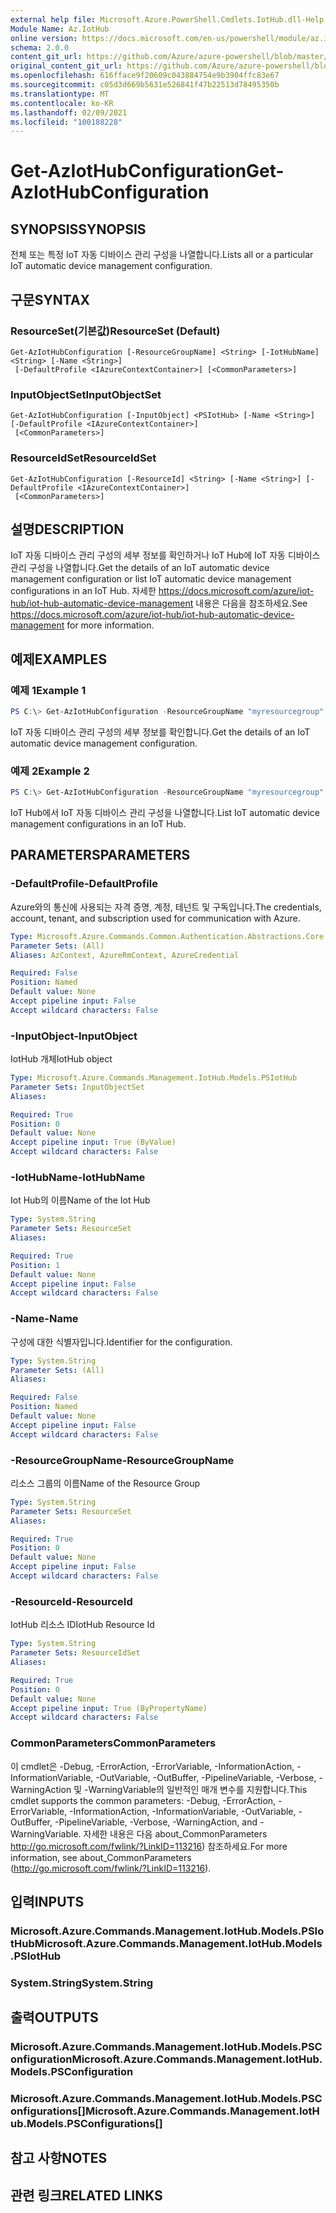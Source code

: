```yaml
---
external help file: Microsoft.Azure.PowerShell.Cmdlets.IotHub.dll-Help.xml
Module Name: Az.IotHub
online version: https://docs.microsoft.com/en-us/powershell/module/az.iothub/get-aziothubconfiguration
schema: 2.0.0
content_git_url: https://github.com/Azure/azure-powershell/blob/master/src/IotHub/IotHub/help/Get-AzIotHubConfiguration.md
original_content_git_url: https://github.com/Azure/azure-powershell/blob/master/src/IotHub/IotHub/help/Get-AzIotHubConfiguration.md
ms.openlocfilehash: 616fface9f20609c043884754e9b3904ffc83e67
ms.sourcegitcommit: c05d3d669b5631e526841f47b22513d78495350b
ms.translationtype: MT
ms.contentlocale: ko-KR
ms.lasthandoff: 02/09/2021
ms.locfileid: "100188228"
---
```

# <span data-ttu-id="ee9c2-101">Get-AzIotHubConfiguration</span><span class="sxs-lookup"><span data-stu-id="ee9c2-101">Get-AzIotHubConfiguration</span></span>

## <span data-ttu-id="ee9c2-102">SYNOPSIS</span><span class="sxs-lookup"><span data-stu-id="ee9c2-102">SYNOPSIS</span></span>
<span data-ttu-id="ee9c2-103">전체 또는 특정 IoT 자동 디바이스 관리 구성을 나열합니다.</span><span class="sxs-lookup"><span data-stu-id="ee9c2-103">Lists all or a particular IoT automatic device management configuration.</span></span>

## <span data-ttu-id="ee9c2-104">구문</span><span class="sxs-lookup"><span data-stu-id="ee9c2-104">SYNTAX</span></span>

### <span data-ttu-id="ee9c2-105">ResourceSet(기본값)</span><span class="sxs-lookup"><span data-stu-id="ee9c2-105">ResourceSet (Default)</span></span>
```
Get-AzIotHubConfiguration [-ResourceGroupName] <String> [-IotHubName] <String> [-Name <String>]
 [-DefaultProfile <IAzureContextContainer>] [<CommonParameters>]
```

### <span data-ttu-id="ee9c2-106">InputObjectSet</span><span class="sxs-lookup"><span data-stu-id="ee9c2-106">InputObjectSet</span></span>
```
Get-AzIotHubConfiguration [-InputObject] <PSIotHub> [-Name <String>] [-DefaultProfile <IAzureContextContainer>]
 [<CommonParameters>]
```

### <span data-ttu-id="ee9c2-107">ResourceIdSet</span><span class="sxs-lookup"><span data-stu-id="ee9c2-107">ResourceIdSet</span></span>
```
Get-AzIotHubConfiguration [-ResourceId] <String> [-Name <String>] [-DefaultProfile <IAzureContextContainer>]
 [<CommonParameters>]
```

## <span data-ttu-id="ee9c2-108">설명</span><span class="sxs-lookup"><span data-stu-id="ee9c2-108">DESCRIPTION</span></span>
<span data-ttu-id="ee9c2-109">IoT 자동 디바이스 관리 구성의 세부 정보를 확인하거나 IoT Hub에 IoT 자동 디바이스 관리 구성을 나열합니다.</span><span class="sxs-lookup"><span data-stu-id="ee9c2-109">Get the details of an IoT automatic device management configuration or list IoT automatic device management configurations in an IoT Hub.</span></span>
<span data-ttu-id="ee9c2-110">자세한 https://docs.microsoft.com/azure/iot-hub/iot-hub-automatic-device-management 내용은 다음을 참조하세요.</span><span class="sxs-lookup"><span data-stu-id="ee9c2-110">See https://docs.microsoft.com/azure/iot-hub/iot-hub-automatic-device-management for more information.</span></span>

## <span data-ttu-id="ee9c2-111">예제</span><span class="sxs-lookup"><span data-stu-id="ee9c2-111">EXAMPLES</span></span>

### <span data-ttu-id="ee9c2-112">예제 1</span><span class="sxs-lookup"><span data-stu-id="ee9c2-112">Example 1</span></span>
```powershell
PS C:\> Get-AzIotHubConfiguration -ResourceGroupName "myresourcegroup" -IotHubName "myiothub" -Name "config1"
```

<span data-ttu-id="ee9c2-113">IoT 자동 디바이스 관리 구성의 세부 정보를 확인합니다.</span><span class="sxs-lookup"><span data-stu-id="ee9c2-113">Get the details of an IoT automatic device management configuration.</span></span>

### <span data-ttu-id="ee9c2-114">예제 2</span><span class="sxs-lookup"><span data-stu-id="ee9c2-114">Example 2</span></span>
```powershell
PS C:\> Get-AzIotHubConfiguration -ResourceGroupName "myresourcegroup" -IotHubName "myiothub"
```

<span data-ttu-id="ee9c2-115">IoT Hub에서 IoT 자동 디바이스 관리 구성을 나열합니다.</span><span class="sxs-lookup"><span data-stu-id="ee9c2-115">List IoT automatic device management configurations in an IoT Hub.</span></span>

## <span data-ttu-id="ee9c2-116">PARAMETERS</span><span class="sxs-lookup"><span data-stu-id="ee9c2-116">PARAMETERS</span></span>

### <span data-ttu-id="ee9c2-117">-DefaultProfile</span><span class="sxs-lookup"><span data-stu-id="ee9c2-117">-DefaultProfile</span></span>
<span data-ttu-id="ee9c2-118">Azure와의 통신에 사용되는 자격 증명, 계정, 테넌트 및 구독입니다.</span><span class="sxs-lookup"><span data-stu-id="ee9c2-118">The credentials, account, tenant, and subscription used for communication with Azure.</span></span>

```yaml
Type: Microsoft.Azure.Commands.Common.Authentication.Abstractions.Core.IAzureContextContainer
Parameter Sets: (All)
Aliases: AzContext, AzureRmContext, AzureCredential

Required: False
Position: Named
Default value: None
Accept pipeline input: False
Accept wildcard characters: False
```

### <span data-ttu-id="ee9c2-119">-InputObject</span><span class="sxs-lookup"><span data-stu-id="ee9c2-119">-InputObject</span></span>
<span data-ttu-id="ee9c2-120">IotHub 개체</span><span class="sxs-lookup"><span data-stu-id="ee9c2-120">IotHub object</span></span>

```yaml
Type: Microsoft.Azure.Commands.Management.IotHub.Models.PSIotHub
Parameter Sets: InputObjectSet
Aliases:

Required: True
Position: 0
Default value: None
Accept pipeline input: True (ByValue)
Accept wildcard characters: False
```

### <span data-ttu-id="ee9c2-121">-IotHubName</span><span class="sxs-lookup"><span data-stu-id="ee9c2-121">-IotHubName</span></span>
<span data-ttu-id="ee9c2-122">Iot Hub의 이름</span><span class="sxs-lookup"><span data-stu-id="ee9c2-122">Name of the Iot Hub</span></span>

```yaml
Type: System.String
Parameter Sets: ResourceSet
Aliases:

Required: True
Position: 1
Default value: None
Accept pipeline input: False
Accept wildcard characters: False
```

### <span data-ttu-id="ee9c2-123">-Name</span><span class="sxs-lookup"><span data-stu-id="ee9c2-123">-Name</span></span>
<span data-ttu-id="ee9c2-124">구성에 대한 식별자입니다.</span><span class="sxs-lookup"><span data-stu-id="ee9c2-124">Identifier for the configuration.</span></span>

```yaml
Type: System.String
Parameter Sets: (All)
Aliases:

Required: False
Position: Named
Default value: None
Accept pipeline input: False
Accept wildcard characters: False
```

### <span data-ttu-id="ee9c2-125">-ResourceGroupName</span><span class="sxs-lookup"><span data-stu-id="ee9c2-125">-ResourceGroupName</span></span>
<span data-ttu-id="ee9c2-126">리소스 그룹의 이름</span><span class="sxs-lookup"><span data-stu-id="ee9c2-126">Name of the Resource Group</span></span>

```yaml
Type: System.String
Parameter Sets: ResourceSet
Aliases:

Required: True
Position: 0
Default value: None
Accept pipeline input: False
Accept wildcard characters: False
```

### <span data-ttu-id="ee9c2-127">-ResourceId</span><span class="sxs-lookup"><span data-stu-id="ee9c2-127">-ResourceId</span></span>
<span data-ttu-id="ee9c2-128">IotHub 리소스 ID</span><span class="sxs-lookup"><span data-stu-id="ee9c2-128">IotHub Resource Id</span></span>

```yaml
Type: System.String
Parameter Sets: ResourceIdSet
Aliases:

Required: True
Position: 0
Default value: None
Accept pipeline input: True (ByPropertyName)
Accept wildcard characters: False
```

### <span data-ttu-id="ee9c2-129">CommonParameters</span><span class="sxs-lookup"><span data-stu-id="ee9c2-129">CommonParameters</span></span>
<span data-ttu-id="ee9c2-130">이 cmdlet은 -Debug, -ErrorAction, -ErrorVariable, -InformationAction, -InformationVariable, -OutVariable, -OutBuffer, -PipelineVariable, -Verbose, -WarningAction 및 -WarningVariable의 일반적인 매개 변수를 지원합니다.</span><span class="sxs-lookup"><span data-stu-id="ee9c2-130">This cmdlet supports the common parameters: -Debug, -ErrorAction, -ErrorVariable, -InformationAction, -InformationVariable, -OutVariable, -OutBuffer, -PipelineVariable, -Verbose, -WarningAction, and -WarningVariable.</span></span> <span data-ttu-id="ee9c2-131">자세한 내용은 다음 about_CommonParameters http://go.microsoft.com/fwlink/?LinkID=113216) 참조하세요.</span><span class="sxs-lookup"><span data-stu-id="ee9c2-131">For more information, see about_CommonParameters (http://go.microsoft.com/fwlink/?LinkID=113216).</span></span>

## <span data-ttu-id="ee9c2-132">입력</span><span class="sxs-lookup"><span data-stu-id="ee9c2-132">INPUTS</span></span>

### <span data-ttu-id="ee9c2-133">Microsoft.Azure.Commands.Management.IotHub.Models.PSIotHub</span><span class="sxs-lookup"><span data-stu-id="ee9c2-133">Microsoft.Azure.Commands.Management.IotHub.Models.PSIotHub</span></span>

### <span data-ttu-id="ee9c2-134">System.String</span><span class="sxs-lookup"><span data-stu-id="ee9c2-134">System.String</span></span>

## <span data-ttu-id="ee9c2-135">출력</span><span class="sxs-lookup"><span data-stu-id="ee9c2-135">OUTPUTS</span></span>

### <span data-ttu-id="ee9c2-136">Microsoft.Azure.Commands.Management.IotHub.Models.PSConfiguration</span><span class="sxs-lookup"><span data-stu-id="ee9c2-136">Microsoft.Azure.Commands.Management.IotHub.Models.PSConfiguration</span></span>

### <span data-ttu-id="ee9c2-137">Microsoft.Azure.Commands.Management.IotHub.Models.PSConfigurations[]</span><span class="sxs-lookup"><span data-stu-id="ee9c2-137">Microsoft.Azure.Commands.Management.IotHub.Models.PSConfigurations[]</span></span>

## <span data-ttu-id="ee9c2-138">참고 사항</span><span class="sxs-lookup"><span data-stu-id="ee9c2-138">NOTES</span></span>

## <span data-ttu-id="ee9c2-139">관련 링크</span><span class="sxs-lookup"><span data-stu-id="ee9c2-139">RELATED LINKS</span></span>
